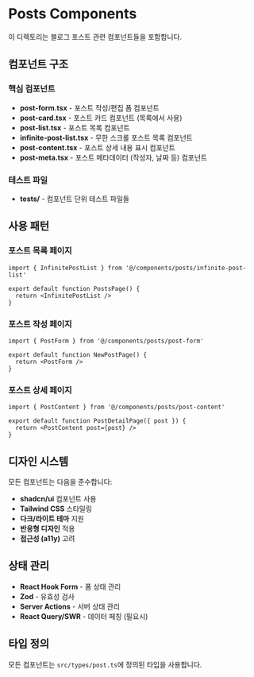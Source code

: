 # Posts Components

이 디렉토리는 블로그 포스트 관련 컴포넌트들을 포함합니다.

## 컴포넌트 구조

### 핵심 컴포넌트

- **post-form.tsx** - 포스트 작성/편집 폼 컴포넌트
- **post-card.tsx** - 포스트 카드 컴포넌트 (목록에서 사용)
- **post-list.tsx** - 포스트 목록 컴포넌트
- **infinite-post-list.tsx** - 무한 스크롤 포스트 목록 컴포넌트
- **post-content.tsx** - 포스트 상세 내용 표시 컴포넌트
- **post-meta.tsx** - 포스트 메타데이터 (작성자, 날짜 등) 컴포넌트

### 테스트 파일

- ****tests**/** - 컴포넌트 단위 테스트 파일들

## 사용 패턴

### 포스트 목록 페이지

```tsx
import { InfinitePostList } from '@/components/posts/infinite-post-list'

export default function PostsPage() {
  return <InfinitePostList />
}
```

### 포스트 작성 페이지

```tsx
import { PostForm } from '@/components/posts/post-form'

export default function NewPostPage() {
  return <PostForm />
}
```

### 포스트 상세 페이지

```tsx
import { PostContent } from '@/components/posts/post-content'

export default function PostDetailPage({ post }) {
  return <PostContent post={post} />
}
```

## 디자인 시스템

모든 컴포넌트는 다음을 준수합니다:

- **shadcn/ui** 컴포넌트 사용
- **Tailwind CSS** 스타일링
- **다크/라이트 테마** 지원
- **반응형 디자인** 적용
- **접근성 (a11y)** 고려

## 상태 관리

- **React Hook Form** - 폼 상태 관리
- **Zod** - 유효성 검사
- **Server Actions** - 서버 상태 관리
- **React Query/SWR** - 데이터 페칭 (필요시)

## 타입 정의

모든 컴포넌트는 `src/types/post.ts`에 정의된 타입을 사용합니다.
